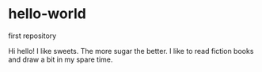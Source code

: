 # hello-world
first repository

Hi hello! I like sweets. The more sugar the better. 
I like to read fiction books and draw a bit in my spare time. 
